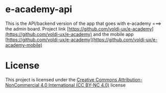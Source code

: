 # e-academy-api

This is the API/backend version of the app that goes with e-academy ===> the admin board.
Project link [https://github.com/voldi-ux/e-academy](https://github.com/voldi-ux/e-academy)
and the mobile app [https://github.com/voldi-ux/e-academy](https://github.com/voldi-ux/e-academy-mobile)
# License
This project is licensed under the [Creative Commons Attribution-NonCommercial 4.0 International (CC BY-NC 4.0)](https://creativecommons.org/licenses/by-nc/4.0/) license
